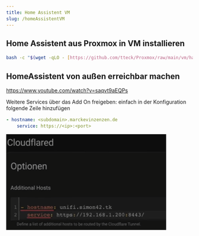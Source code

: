 ```yaml
---
title: Home Assistent VM
slug: /homeAssistentVM
---
```


## Home Assistent aus Proxmox in VM installieren
```bash
bash -c "$(wget -qLO - [https://github.com/tteck/Proxmox/raw/main/vm/haos-vm.sh](https://github.com/tteck/Proxmox/raw/main/vm/haos-vm.sh "https://github.com/tteck/Proxmox/raw/main/vm/haos-vm.sh"))"
```

## HomeAssistent von außen erreichbar machen
https://www.youtube.com/watch?v=saqvt9aEQPs

Weitere Services über das Add On freigeben:
einfach in  der Konfiguration folgende Zeile hinzufügen
``` yaml
- hostname: <subdomain>.marckevinzenzen.de
    service: https://<ip>:<port>
```
![](homeassistentCloudflare.png)
